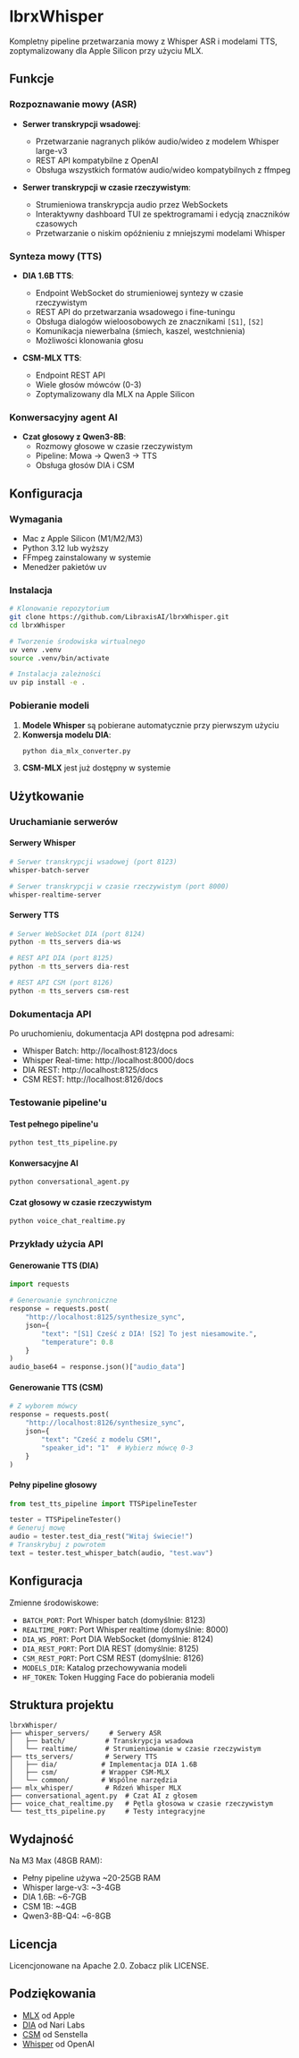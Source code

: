 # lbrxWhisper

Kompletny pipeline przetwarzania mowy z Whisper ASR i modelami TTS, zoptymalizowany dla Apple Silicon przy użyciu MLX.

## Funkcje

### Rozpoznawanie mowy (ASR)
- **Serwer transkrypcji wsadowej**:
  - Przetwarzanie nagranych plików audio/wideo z modelem Whisper large-v3
  - REST API kompatybilne z OpenAI
  - Obsługa wszystkich formatów audio/wideo kompatybilnych z ffmpeg

- **Serwer transkrypcji w czasie rzeczywistym**:
  - Strumieniowa transkrypcja audio przez WebSockets
  - Interaktywny dashboard TUI ze spektrogramami i edycją znaczników czasowych
  - Przetwarzanie o niskim opóźnieniu z mniejszymi modelami Whisper

### Synteza mowy (TTS)
- **DIA 1.6B TTS**:
  - Endpoint WebSocket do strumieniowej syntezy w czasie rzeczywistym
  - REST API do przetwarzania wsadowego i fine-tuningu
  - Obsługa dialogów wieloosobowych ze znacznikami `[S1]`, `[S2]`
  - Komunikacja niewerbalna (śmiech, kaszel, westchnienia)
  - Możliwości klonowania głosu

- **CSM-MLX TTS**:
  - Endpoint REST API
  - Wiele głosów mówców (0-3)
  - Zoptymalizowany dla MLX na Apple Silicon

### Konwersacyjny agent AI
- **Czat głosowy z Qwen3-8B**:
  - Rozmowy głosowe w czasie rzeczywistym
  - Pipeline: Mowa → Qwen3 → TTS
  - Obsługa głosów DIA i CSM

## Konfiguracja

### Wymagania

- Mac z Apple Silicon (M1/M2/M3)
- Python 3.12 lub wyższy
- FFmpeg zainstalowany w systemie
- Menedżer pakietów uv

### Instalacja

```bash
# Klonowanie repozytorium
git clone https://github.com/LibraxisAI/lbrxWhisper.git
cd lbrxWhisper

# Tworzenie środowiska wirtualnego
uv venv .venv
source .venv/bin/activate

# Instalacja zależności
uv pip install -e .
```

### Pobieranie modeli

1. **Modele Whisper** są pobierane automatycznie przy pierwszym użyciu
2. **Konwersja modelu DIA**:
   ```bash
   python dia_mlx_converter.py
   ```
3. **CSM-MLX** jest już dostępny w systemie

## Użytkowanie

### Uruchamianie serwerów

#### Serwery Whisper
```bash
# Serwer transkrypcji wsadowej (port 8123)
whisper-batch-server

# Serwer transkrypcji w czasie rzeczywistym (port 8000)
whisper-realtime-server
```

#### Serwery TTS
```bash
# Serwer WebSocket DIA (port 8124)
python -m tts_servers dia-ws

# REST API DIA (port 8125)
python -m tts_servers dia-rest

# REST API CSM (port 8126)
python -m tts_servers csm-rest
```

### Dokumentacja API

Po uruchomieniu, dokumentacja API dostępna pod adresami:
- Whisper Batch: http://localhost:8123/docs
- Whisper Real-time: http://localhost:8000/docs
- DIA REST: http://localhost:8125/docs
- CSM REST: http://localhost:8126/docs

### Testowanie pipeline'u

#### Test pełnego pipeline'u
```bash
python test_tts_pipeline.py
```

#### Konwersacyjne AI
```bash
python conversational_agent.py
```

#### Czat głosowy w czasie rzeczywistym
```bash
python voice_chat_realtime.py
```

### Przykłady użycia API

#### Generowanie TTS (DIA)
```python
import requests

# Generowanie synchroniczne
response = requests.post(
    "http://localhost:8125/synthesize_sync",
    json={
        "text": "[S1] Cześć z DIA! [S2] To jest niesamowite.",
        "temperature": 0.8
    }
)
audio_base64 = response.json()["audio_data"]
```

#### Generowanie TTS (CSM)
```python
# Z wyborem mówcy
response = requests.post(
    "http://localhost:8126/synthesize_sync",
    json={
        "text": "Cześć z modelu CSM!",
        "speaker_id": "1"  # Wybierz mówcę 0-3
    }
)
```

#### Pełny pipeline głosowy
```python
from test_tts_pipeline import TTSPipelineTester

tester = TTSPipelineTester()
# Generuj mowę
audio = tester.test_dia_rest("Witaj świecie!")
# Transkrybuj z powrotem
text = tester.test_whisper_batch(audio, "test.wav")
```

## Konfiguracja

Zmienne środowiskowe:
- `BATCH_PORT`: Port Whisper batch (domyślnie: 8123)
- `REALTIME_PORT`: Port Whisper realtime (domyślnie: 8000)
- `DIA_WS_PORT`: Port DIA WebSocket (domyślnie: 8124)
- `DIA_REST_PORT`: Port DIA REST (domyślnie: 8125)
- `CSM_REST_PORT`: Port CSM REST (domyślnie: 8126)
- `MODELS_DIR`: Katalog przechowywania modeli
- `HF_TOKEN`: Token Hugging Face do pobierania modeli

## Struktura projektu

```
lbrxWhisper/
├── whisper_servers/     # Serwery ASR
│   ├── batch/          # Transkrypcja wsadowa
│   └── realtime/       # Strumieniowanie w czasie rzeczywistym
├── tts_servers/        # Serwery TTS
│   ├── dia/           # Implementacja DIA 1.6B
│   ├── csm/           # Wrapper CSM-MLX
│   └── common/        # Wspólne narzędzia
├── mlx_whisper/        # Rdzeń Whisper MLX
├── conversational_agent.py  # Czat AI z głosem
├── voice_chat_realtime.py   # Pętla głosowa w czasie rzeczywistym
└── test_tts_pipeline.py     # Testy integracyjne
```

## Wydajność

Na M3 Max (48GB RAM):
- Pełny pipeline używa ~20-25GB RAM
- Whisper large-v3: ~3-4GB
- DIA 1.6B: ~6-7GB
- CSM 1B: ~4GB
- Qwen3-8B-Q4: ~6-8GB

## Licencja

Licencjonowane na Apache 2.0. Zobacz plik LICENSE.

## Podziękowania

- [MLX](https://github.com/ml-explore/mlx) od Apple
- [DIA](https://github.com/nari-labs/dia) od Nari Labs
- [CSM](https://github.com/senstella/csm-mlx) od Senstella
- [Whisper](https://github.com/openai/whisper) od OpenAI